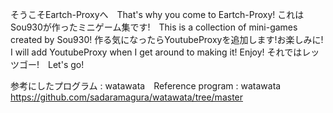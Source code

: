 そうこそEartch-Proxyへ　That's why you come to Eartch-Proxy!
これはSou930が作ったミニゲーム集です!　This is a collection of mini-games created by Sou930!
作る気になったらYoutubeProxyを追加します!お楽しみに!　I will add YoutubeProxy when I get around to making it! Enjoy!
それではレッツゴー!　Let's go!

参考にしたプログラム : watawata　Reference program : watawata
https://github.com/sadaramagura/watawata/tree/master
